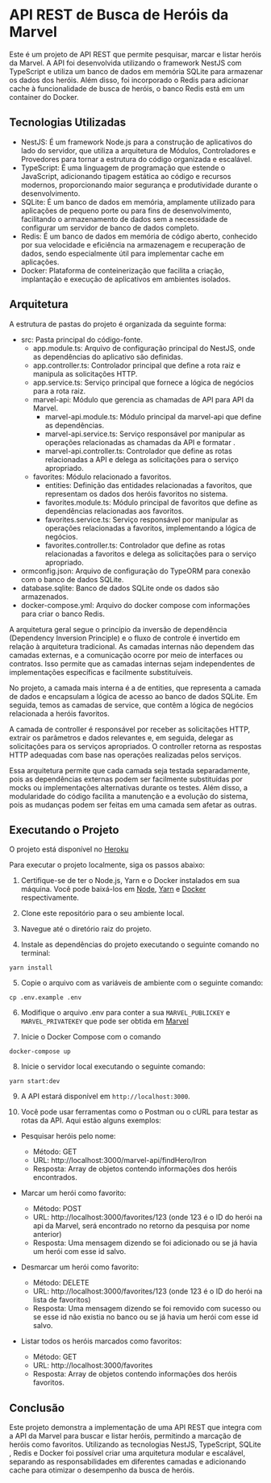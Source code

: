 # API REST de Busca de Heróis da Marvel
Este é um projeto de API REST que permite pesquisar, marcar e listar heróis da Marvel. A API foi desenvolvida utilizando o framework NestJS com TypeScript e utiliza um banco de dados em memória SQLite para armazenar os dados dos heróis. Além disso, foi incorporado o Redis para adicionar cache à funcionalidade de busca de heróis, o banco Redis está em um container do Docker.

## Tecnologias Utilizadas
* NestJS: É um framework Node.js para a construção de aplicativos do lado do servidor, que utiliza a arquitetura de Módulos, Controladores e Provedores para tornar a estrutura do código organizada e escalável.
* TypeScript: É uma linguagem de programação que estende o JavaScript, adicionando tipagem estática ao código e recursos modernos, proporcionando maior segurança e produtividade durante o desenvolvimento.
* SQLite: É um banco de dados em memória, amplamente utilizado para aplicações de pequeno porte ou para fins de desenvolvimento, facilitando o armazenamento de dados sem a necessidade de configurar um servidor de banco de dados completo.
* Redis: É um banco de dados em memória de código aberto, conhecido por sua velocidade e eficiência na armazenagem e recuperação de dados, sendo especialmente útil para implementar cache em aplicações.
* Docker: Plataforma de conteinerização que facilita a criação, implantação e execução de aplicativos em ambientes isolados.


## Arquitetura

A estrutura de pastas do projeto é organizada da seguinte forma:

* src: Pasta principal do código-fonte.
  * app.module.ts: Arquivo de configuração principal do NestJS, onde as dependências do aplicativo são definidas.
  * app.controller.ts: Controlador principal que define a rota raiz e manipula as solicitações HTTP.
  * app.service.ts: Serviço principal que fornece a lógica de negócios para a rota raiz.
  * marvel-api: Módulo que gerencia as chamadas de API para API da Marvel.
    * marvel-api.module.ts: Módulo principal da marvel-api que define as dependências.
    * marvel-api.service.ts: Serviço responsável por manipular as operações relacionadas as chamadas da API e formatar  .
    * marvel-api.controller.ts: Controlador que define as rotas relacionadas a API e delega as solicitações para o serviço apropriado.
  * favorites: Módulo relacionado a favoritos.
    * entities: Definição das entidades relacionadas a favoritos, que representam os dados dos heróis favoritos no sistema.
    * favorites.module.ts: Módulo principal de favoritos que define as dependências relacionadas aos favoritos.
    * favorites.service.ts: Serviço responsável por manipular as operações relacionadas a favoritos, implementando a lógica de negócios.
    * favorites.controller.ts: Controlador que define as rotas relacionadas a favoritos e delega as solicitações para o serviço apropriado.
* ormconfig.json: Arquivo de configuração do TypeORM para conexão com o banco de dados SQLite.
* database.sqlite: Banco de dados SQLite onde os dados são armazenados.
* docker-compose.yml: Arquivo do docker compose com informações para criar o banco Redis.
  
A arquitetura geral segue o princípio da inversão de dependência (Dependency Inversion Principle) e o fluxo de controle é invertido em relação à arquitetura tradicional. As camadas internas não dependem das camadas externas, e a comunicação ocorre por meio de interfaces ou contratos. Isso permite que as camadas internas sejam independentes de implementações específicas e facilmente substituíveis.

No projeto, a camada mais interna é a de entities, que representa a camada de dados e encapsulam a lógica de acesso ao banco de dados SQLite. Em seguida, temos as camadas de service, que contêm a lógica de negócios relacionada a heróis favoritos.

A camada de controller é responsável por receber as solicitações HTTP, extrair os parâmetros e dados relevantes e, em seguida, delegar as solicitações para os serviços apropriados. O controller retorna as respostas HTTP adequadas com base nas operações realizadas pelos serviços.

Essa arquitetura permite que cada camada seja testada separadamente, pois as dependências externas podem ser facilmente substituídas por mocks ou implementações alternativas durante os testes. Além disso, a modularidade do código facilita a manutenção e a evolução do sistema, pois as mudanças podem ser feitas em uma camada sem afetar as outras.


## Executando o Projeto

O projeto está disponível no [Heroku](https://marvel-heroes-api-6ed174ee6b98.herokuapp.com/api)

Para executar o projeto localmente, siga os passos abaixo:

1. Certifique-se de ter o Node.js, Yarn e o Docker instalados em sua máquina. Você pode baixá-los em [Node](https://nodejs.org/), [Yarn](https://yarnpkg.com/) e [Docker](https://www.docker.com/products/docker-desktop/) respectivamente.

2. Clone este repositório para o seu ambiente local.

3. Navegue até o diretório raiz do projeto.

4. Instale as dependências do projeto executando o seguinte comando no terminal:

```
yarn install
```

5. Copie o arquivo com as variáveis de ambiente com o seguinte comando:

```
cp .env.example .env
```

6. Modifique o arquivo .env para conter a sua `MARVEL_PUBLICKEY` e `MARVEL_PRIVATEKEY` que pode ser obtida em [Marvel](https://developer.marvel.com/account)

7. Inicie o Docker Compose com o comando
```
docker-compose up
```

8. Inicie o servidor local executando o seguinte comando:

```
yarn start:dev
```
9. A API estará disponível em `http://localhost:3000`.

10. Você pode usar ferramentas como o Postman ou o cURL para testar as rotas da API. Aqui estão alguns exemplos:

* Pesquisar heróis pelo nome:
  
  * Método: GET
  * URL: http://localhost:3000/marvel-api/findHero/Iron
  * Resposta: Array de objetos contendo informações dos heróis encontrados.
  
* Marcar um herói como favorito:

  * Método: POST
  * URL: http://localhost:3000/favorites/123 (onde 123 é o ID do herói na api da Marvel, será encontrado no retorno da pesquisa por nome anterior)
  * Resposta: Uma mensagem dizendo se foi adicionado ou se já havia um herói com esse id salvo.
  
* Desmarcar um herói como favorito:

  * Método: DELETE
  * URL: http://localhost:3000/favorites/123 (onde 123 é o ID do herói na lista de favoritos)
  * Resposta: Uma mensagem dizendo se foi removido com sucesso ou se esse id não existia no banco ou se já havia um herói com esse id salvo.

* Listar todos os heróis marcados como favoritos:

  * Método: GET
  * URL: http://localhost:3000/favorites
  * Resposta: Array de objetos contendo informações dos heróis favoritos.

## Conclusão
Este projeto demonstra a implementação de uma API REST que integra com a API da Marvel para buscar e listar heróis, permitindo a marcação de heróis como favoritos. Utilizando as tecnologias NestJS, TypeScript, SQLite , Redis e Docker foi possível criar uma arquitetura modular e escalável, separando as responsabilidades em diferentes camadas e adicionando cache para otimizar o desempenho da busca de heróis.
